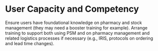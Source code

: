 # User Capacity and Competency

Ensure users have foundational knowledge on pharmacy and stock management (they may need a booster training for example). Arrange training to support both using PSM and on pharmacy management and related logistics processes if necessary (e.g., IRIS, protocols on ordering and lead time changes).
